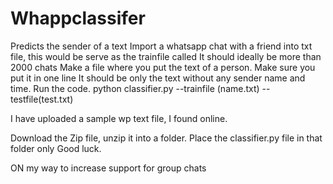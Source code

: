 # Whappclassifer
Predicts the sender of a text
Import a whatsapp chat with a friend into txt file, this would be serve as the trainfile called 
It should ideally be more than 2000 chats
Make a file where you put the text of a person.
Make sure you put it in one line
It should be only the text without any sender name and time.
Run the code.
python classifier.py --trainfile (name.txt) --testfile(test.txt)

I have uploaded a sample wp text file, I found online.


Download the Zip file, unzip it into a folder. Place the classifier.py file in that folder only
Good luck.

ON my way to increase support for group chats
